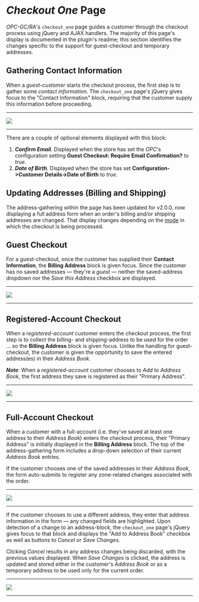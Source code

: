 # *Checkout One* Page #

*OPC-GC/RA*'s `checkout_one` page guides a customer through the checkout process using jQuery and AJAX handlers.  The majority of this page's display is documented in the plugin's readme; this section identifies the changes specific to the support for guest-checkout and temporary addresses. 

## Gathering Contact Information ##

When a *guest-customer* starts the checkout process, the first step is to gather some *contact information*.  The `checkout_one` page's jQuery gives focus to the "Contact Information" block, requiring that the customer supply this information before proceeding.

----------

![](images/checkout_one_ci.jpg)

----------

There are a couple of optional elements displayed with this block:

1. ***Confirm Email***.  Displayed when the store has set the *OPC*'s configuration setting **Guest Checkout: Require Email Confirmation?** to *true*.
1. ***Date of Birth***.  Displayed when the store has set **Configuration->Customer Details->Date of Birth** to *true*.

## Updating Addresses (Billing and Shipping) ##

The address-gathering within the page has been updated for v2.0.0, now displaying a full address form when an order's billing and/or shipping addresses are changed.  That display changes depending on the [mode](address_management.md) in which the checkout is being processed.

## Guest Checkout ##

For a guest-checkout, once the customer has supplied their **Contact Information**, the **Billing Address** block is given focus.  Since the customer has no saved addresses &mdash; they're a *guest* &mdash; neither the saved-address dropdown nor the *Save this Address* checkbox are displayed. 

----------

![](images/checkout_one_addr_gc.jpg)

----------

## Registered-Account Checkout ##

When a *registered-account* customer enters the checkout process, the first step is to collect the billing- and shipping-address to be used for the order &hellip; so the **Billing Address** block is given focus.  Unlike the handling for guest-checkout, the customer is given the opportunity to save the entered address(es) in their *Address Book*.

***Note***:  When a *registered-account* customer chooses to *Add to Address Book*, the first address they save is registered as their "Primary Address".

----------

![](images/checkout_one_addr_ra.jpg)

----------

## Full-Account Checkout ##

When a customer with a full-account (i.e. they've saved at least one address to their *Address Book*) enters the checkout process, their "Primary Address" is initially displayed in the **Billing Address** block.  The top of the address-gathering form includes a drop-down selection of their current *Address Book* entries.

If the customer chooses one of the saved addresses in their *Address Book*, the form auto-submits to register any zone-related changes associated with the order.

----------

![](images/checkout_one_addr_fa.jpg)

----------

If the customer chooses to use a different address, they enter that address information in the form &mdash; any changed fields are highlighted.  Upon detection of a change to an address-block, the `checkout_one` page's jQuery gives focus to that block and displays the "Add to Address Book" checkbox as well as buttons to *Cancel* or *Save Changes*.

Clicking *Cancel* results in any address changes being discarded, with the previous values displayed.  When *Save Changes* is clicked, the address is updated and stored either in the customer's *Address Book* or as a temporary address to be used only for the current order.

----------

![](images/checkout_one_addr_fa_change.jpg)

----------